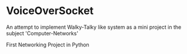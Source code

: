 # VoiceOverSocket
An attempt to implement Walky-Talky like system as a mini project in the subject 'Computer-Networks'

First Networking Project in Python